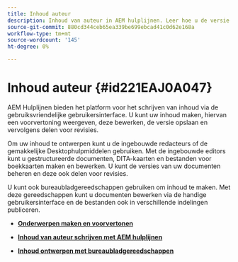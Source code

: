 ```yaml
---
title: Inhoud auteur
description: Inhoud van auteur in AEM hulplijnen. Leer hoe u de versie van uw document maakt, voorvertoont, bewerkt, opslaat en voor revisies deelt.
source-git-commit: 880cd344ceb65ea339be699ebcad41c0d62e168a
workflow-type: tm+mt
source-wordcount: '145'
ht-degree: 0%

---
```


# Inhoud auteur {#id221EAJ0A047}

AEM Hulplijnen bieden het platform voor het schrijven van inhoud via de gebruiksvriendelijke gebruikersinterface. U kunt uw inhoud maken, hiervan een voorvertoning weergeven, deze bewerken, de versie opslaan en vervolgens delen voor revisies.

Om uw inhoud te ontwerpen kunt u de ingebouwde redacteurs of de gemakkelijke Desktophulpmiddelen gebruiken. Met de ingebouwde editors kunt u gestructureerde documenten, DITA-kaarten en bestanden voor boekkaarten maken en bewerken. U kunt de versies van uw documenten beheren en deze ook delen voor revisies.

U kunt ook bureaubladgereedschappen gebruiken om inhoud te maken. Met deze gereedschappen kunt u documenten bewerken via de handige gebruikersinterface en de bestanden ook in verschillende indelingen publiceren.

- **[Onderwerpen maken en voorvertonen](create-preview-topics.md)**

- **[Inhoud van auteur schrijven met AEM hulplijnen](authoring-content-xml-doc.md)**

- **[Inhoud ontwerpen met bureaubladgereedschappen](author-desktop-tools.md)**
